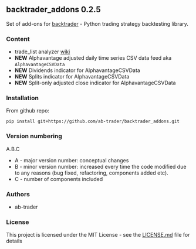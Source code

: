 ## backtrader_addons 0.2.5

Set of add-ons for [backtrader](http://www.backtrader.com) - Python trading strategy backtesting library.

### Content

- trade_list analyzer [wiki](https://github.com/ab-trader/backtrader_addons/wiki/Trade-list-analyzer)
- **NEW** Alphavantage adjusted daily time series CSV data feed aka `AlphavantageCSVData`
- **NEW** Dividends indicator for AlphavantageCSVData
- **NEW** Splits indicator for AlphavantageCSVData
- **NEW** Split-only adjusted close indicator for AlphavantageCSVData

### Installation

From github repo:

`pip install git+https://github.com/ab-trader/backtrader_addons.git`

### Version numbering

A.B.C

- A - major version number: conceptual changes
- B - minor version number: increased every time the code modified due to any reasons (bug fixed, refactoring, components added etc).
- C - number of components included

### Authors

- ab-trader

### License

This project is licensed under the MIT License - see the [LICENSE.md](LICENSE.md) file for details
